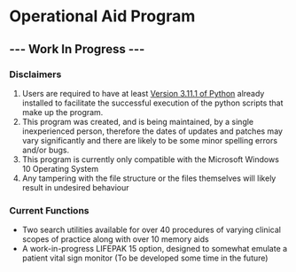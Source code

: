 # Operational Aid Program

## ---  Work In Progress  ---

### Disclaimers
1. Users are required to have at least [Version 3.11.1 of Python](https://www.python.org/ftp/python/3.11.1/python-3.11.1-amd64.exe) already installed to facilitate the successful execution of the python scripts that make up the program.
2. This program was created, and is being maintained, by a single inexperienced person, therefore the dates of updates and patches may vary significantly and there are likely to be some minor spelling errors and/or bugs.
3. This program is currently only compatible with the Microsoft Windows 10 Operating System
4. Any tampering with the file structure or the files themselves will likely result in undesired behaviour

### Current Functions
- Two search utilities available for over 40 procedures of varying clinical scopes of practice along with over 10 memory aids
- A work-in-progress LIFEPAK 15 option, designed to somewhat emulate a patient vital sign monitor (To be developed some time in the future)